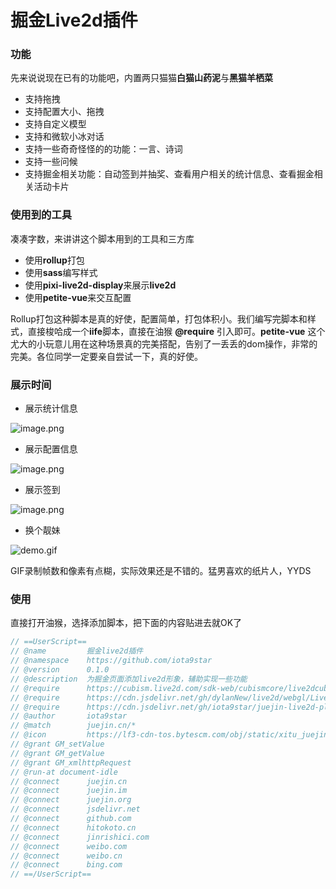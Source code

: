 # 掘金Live2d插件

### 功能

先来说说现在已有的功能吧，内置两只猫猫**白猫山药泥**与**黑猫羊栖菜**

- 支持拖拽
- 支持配置大小、拖拽
- 支持自定义模型
- 支持和微软小冰对话
- 支持一些奇奇怪怪的的功能：一言、诗词
- 支持一些问候
- 支持掘金相关功能：自动签到并抽奖、查看用户相关的统计信息、查看掘金相关活动卡片


### 使用到的工具

凑凑字数，来讲讲这个脚本用到的工具和三方库

- 使用**rollup**打包
- 使用**sass**编写样式
- 使用**pixi-live2d-display**来展示**live2d**
- 使用**petite-vue**来交互配置

Rollup打包这种脚本是真的好使，配置简单，打包体积小。我们编写完脚本和样式，直接梭哈成一个**iife**脚本，直接在油猴 **@require** 引入即可。**petite-vue** 这个尤大的小玩意儿用在这种场景真的完美搭配，告别了一丢丢的dom操作，非常的完美。各位同学一定要亲自尝试一下，真的好使。


### 展示时间

- 展示统计信息


![image.png](https://p3-juejin.byteimg.com/tos-cn-i-k3u1fbpfcp/91a5161990a54fd3a4d962c8b3b019b2~tplv-k3u1fbpfcp-watermark.image?)

- 展示配置信息


![image.png](https://p1-juejin.byteimg.com/tos-cn-i-k3u1fbpfcp/0d70b8726b6044a9acd27a90b0d39997~tplv-k3u1fbpfcp-watermark.image?)

- 展示签到


![image.png](https://p6-juejin.byteimg.com/tos-cn-i-k3u1fbpfcp/9bf73a6cbf14465c831356d717df2e89~tplv-k3u1fbpfcp-watermark.image?)

- 换个靓妹


![demo.gif](https://p3-juejin.byteimg.com/tos-cn-i-k3u1fbpfcp/af0ef569635f4d459eea1abf41d20b7c~tplv-k3u1fbpfcp-watermark.image?)

GIF录制帧数和像素有点糊，实际效果还是不错的。猛男喜欢的纸片人，YYDS

### 使用

直接打开油猴，选择添加脚本，把下面的内容贴进去就OK了

```js
// ==UserScript==
// @name         掘金live2d插件
// @namespace    https://github.com/iota9star
// @version      0.1.0
// @description  为掘金页面添加live2d形象，辅助实现一些功能
// @require      https://cubism.live2d.com/sdk-web/cubismcore/live2dcubismcore.min.js
// @require      https://cdn.jsdelivr.net/gh/dylanNew/live2d/webgl/Live2D/lib/live2d.min.js
// @require      https://cdn.jsdelivr.net/gh/iota9star/juejin-live2d-plugin@master/public/bundle.min.js?v0.1.0
// @author       iota9star
// @match        juejin.cn/*
// @icon         https://lf3-cdn-tos.bytescm.com/obj/static/xitu_juejin_web/6bdafd801c878b10edb5fed5d00969e9.svg
// @grant GM_setValue
// @grant GM_getValue
// @grant GM_xmlhttpRequest
// @run-at document-idle
// @connect      juejin.cn
// @connect      juejin.im
// @connect      juejin.org
// @connect      jsdelivr.net
// @connect      github.com
// @connect      hitokoto.cn
// @connect      jinrishici.com
// @connect      weibo.com
// @connect      weibo.cn
// @connect      bing.com
// ==/UserScript==
```